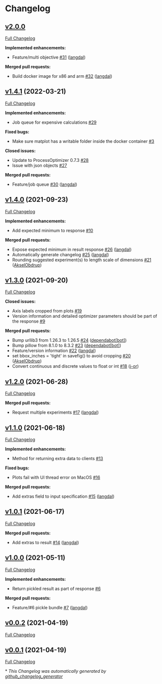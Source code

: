 # Changelog

## [v2.0.0](https://github.com/BoostV/process-optimizer-api/tree/HEAD)

[Full Changelog](https://github.com/BoostV/process-optimizer-api/compare/v1.4.1...v2.0.0)

**Implemented enhancements:**

- Feature/multi objective [\#31](https://github.com/BoostV/process-optimizer-api/pull/31) ([langdal](https://github.com/langdal))

**Merged pull requests:**

- Build docker image for x86 and arm [\#32](https://github.com/BoostV/process-optimizer-api/pull/32) ([langdal](https://github.com/langdal))

## [v1.4.1](https://github.com/BoostV/process-optimizer-api/tree/v1.4.1) (2022-03-21)

[Full Changelog](https://github.com/BoostV/process-optimizer-api/compare/v1.4.0...v1.4.1)

**Implemented enhancements:**

- Job queue for expensive calculations [\#29](https://github.com/BoostV/process-optimizer-api/issues/29)

**Fixed bugs:**

- Make sure matplot has a writable folder inside the docker container [\#3](https://github.com/BoostV/process-optimizer-api/issues/3)

**Closed issues:**

- Update to ProcessOptimizer 0.7.3 [\#28](https://github.com/BoostV/process-optimizer-api/issues/28)
- Issue with json objects [\#27](https://github.com/BoostV/process-optimizer-api/issues/27)

**Merged pull requests:**

- Feature/job queue [\#30](https://github.com/BoostV/process-optimizer-api/pull/30) ([langdal](https://github.com/langdal))

## [v1.4.0](https://github.com/BoostV/process-optimizer-api/tree/v1.4.0) (2021-09-23)

[Full Changelog](https://github.com/BoostV/process-optimizer-api/compare/v1.3.0...v1.4.0)

**Implemented enhancements:**

- Add expected minimum to response [\#10](https://github.com/BoostV/process-optimizer-api/issues/10)

**Merged pull requests:**

- Expose expected minimum in result response [\#26](https://github.com/BoostV/process-optimizer-api/pull/26) ([langdal](https://github.com/langdal))
- Automatically generate changelog [\#25](https://github.com/BoostV/process-optimizer-api/pull/25) ([langdal](https://github.com/langdal))
- Rounding suggested experiment\(s\) to length scale of dimensions [\#21](https://github.com/BoostV/process-optimizer-api/pull/21) ([AkselObdrup](https://github.com/AkselObdrup))

## [v1.3.0](https://github.com/BoostV/process-optimizer-api/tree/v1.3.0) (2021-09-20)

[Full Changelog](https://github.com/BoostV/process-optimizer-api/compare/v1.2.0...v1.3.0)

**Closed issues:**

- Axis labels cropped from plots [\#19](https://github.com/BoostV/process-optimizer-api/issues/19)
- Version information and detailed optimizer parameters should be part of the response [\#9](https://github.com/BoostV/process-optimizer-api/issues/9)

**Merged pull requests:**

- Bump urllib3 from 1.26.3 to 1.26.5 [\#24](https://github.com/BoostV/process-optimizer-api/pull/24) ([dependabot[bot]](https://github.com/apps/dependabot))
- Bump pillow from 8.1.0 to 8.3.2 [\#23](https://github.com/BoostV/process-optimizer-api/pull/23) ([dependabot[bot]](https://github.com/apps/dependabot))
- Feature/version information [\#22](https://github.com/BoostV/process-optimizer-api/pull/22) ([langdal](https://github.com/langdal))
- set bbox\_inches = 'tight' in savefig\(\) to avoid cropping [\#20](https://github.com/BoostV/process-optimizer-api/pull/20) ([AkselObdrup](https://github.com/AkselObdrup))
- Convert continuous and discrete values to float or int [\#18](https://github.com/BoostV/process-optimizer-api/pull/18) ([j-or](https://github.com/j-or))

## [v1.2.0](https://github.com/BoostV/process-optimizer-api/tree/v1.2.0) (2021-06-28)

[Full Changelog](https://github.com/BoostV/process-optimizer-api/compare/v1.1.0...v1.2.0)

**Merged pull requests:**

- Request multiple experiments [\#17](https://github.com/BoostV/process-optimizer-api/pull/17) ([langdal](https://github.com/langdal))

## [v1.1.0](https://github.com/BoostV/process-optimizer-api/tree/v1.1.0) (2021-06-18)

[Full Changelog](https://github.com/BoostV/process-optimizer-api/compare/v1.0.1...v1.1.0)

**Implemented enhancements:**

- Method for returning extra data to clients [\#13](https://github.com/BoostV/process-optimizer-api/issues/13)

**Fixed bugs:**

- Plots fail with UI thread error on MacOS [\#16](https://github.com/BoostV/process-optimizer-api/issues/16)

**Merged pull requests:**

- Add extras field to input specification [\#15](https://github.com/BoostV/process-optimizer-api/pull/15) ([langdal](https://github.com/langdal))

## [v1.0.1](https://github.com/BoostV/process-optimizer-api/tree/v1.0.1) (2021-06-17)

[Full Changelog](https://github.com/BoostV/process-optimizer-api/compare/v1.0.0...v1.0.1)

**Merged pull requests:**

- Add extras to result [\#14](https://github.com/BoostV/process-optimizer-api/pull/14) ([langdal](https://github.com/langdal))

## [v1.0.0](https://github.com/BoostV/process-optimizer-api/tree/v1.0.0) (2021-05-11)

[Full Changelog](https://github.com/BoostV/process-optimizer-api/compare/v0.0.2...v1.0.0)

**Implemented enhancements:**

- Return pickled result as part of response [\#6](https://github.com/BoostV/process-optimizer-api/issues/6)

**Merged pull requests:**

- Feature/\#6 pickle bundle [\#7](https://github.com/BoostV/process-optimizer-api/pull/7) ([langdal](https://github.com/langdal))

## [v0.0.2](https://github.com/BoostV/process-optimizer-api/tree/v0.0.2) (2021-04-19)

[Full Changelog](https://github.com/BoostV/process-optimizer-api/compare/v0.0.1...v0.0.2)

## [v0.0.1](https://github.com/BoostV/process-optimizer-api/tree/v0.0.1) (2021-04-19)

[Full Changelog](https://github.com/BoostV/process-optimizer-api/compare/6ed22c1622a302ab6ee66714cc1e40b334c43e16...v0.0.1)



\* *This Changelog was automatically generated by [github_changelog_generator](https://github.com/github-changelog-generator/github-changelog-generator)*
